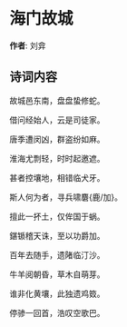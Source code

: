 # 海门故城

**作者**: 刘弇

## 诗词内容

故城邑东南，盘盘蛰修蛇。

借问经始人，云是司徒家。

唐季遭闵凶，群盗纷如麻。

淮海尤剽轻，时时起邀遮。

甚者控壤地，相错临犬牙。

斯人何为者，寻兵啸麏{鹿/加}。

擅此一抔土，仅侔国于蜗。

鍖锧稽天诛，至以功爵加。

百年去随手，遗陼临汀沙。

牛羊阅朝昏，草木自萌芽。

谁非化黄壤，此独遗鸡笯。

停骖一回首，浩叹空歌巴。

